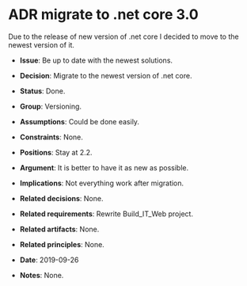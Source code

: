# ADR migrate to .net core 3.0

Due to the release of new version of .net core I decided to move to the newest version of it.

* **Issue**: Be up to date with the newest solutions.

* **Decision**: Migrate to the newest version of .net core.

* **Status**: Done.

* **Group**: Versioning.

* **Assumptions**: Could be done easily.

* **Constraints**: None.

* **Positions**: Stay at 2.2.

* **Argument**: It is better to have it as new as possible.

* **Implications**: Not everything work after migration.

* **Related decisions**: None.

* **Related requirements**: Rewrite Build_IT_Web project.

* **Related artifacts**: None.

* **Related principles**: None.

* **Date**: 2019-09-26

* **Notes**: None.